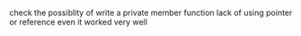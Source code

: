 check the possiblity of write a private member function
lack of using pointer or reference even it worked very well
